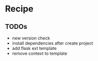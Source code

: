 # Recipe

## TODOs
- new version check
- install dependencies after create project
- add flask ext template
- remove context to template